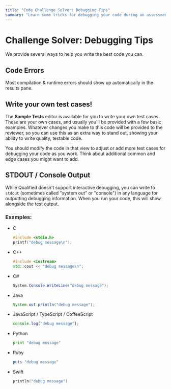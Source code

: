 ```yaml
---
title: "Code Challenge Solver: Debugging Tips"
summary: "Learn some tricks for debugging your code during an assessment"
---
```


# Challenge Solver: Debugging Tips

We provide several ways to help you write the best code you can.

## Code Errors

Most compilation & runtime errors should show up automatically in the results pane.

## Write your own test cases!

The **Sample Tests** editor is available for you to write your own test cases. These are your own cases, and usually you'll be provided with a few basic examples. Whatever changes you make to this code will be provided to the reviewer, so you can use this as an extra way to stand out, showing your ability to write quality, testable code.

You should modify the code in that view to adjust or add more test cases for debugging your code as you work. Think about additional common and edge cases you might want to add.

## STDOUT / Console Output

While Qualified doesn't support interactive debugging, you can write to `stdout` (sometimes called "system out" or "console") in any language for outputting debugging information. When you run your code, this will show alongside the test output.

### Examples:

- C
    ```c
    #include <stdio.h>
    printf("debug message\n");
    ```
- C++
    ```cpp
    #include <iostream>
    std::cout << "debug message\n";
    ```
- C#
    ```csharp
    System.Console.WriteLine("debug message");
    ```
- Java
    ```java
    System.out.println("debug message");
    ```
- JavaScript / TypeScript / CoffeeScript
    ```javascript
    console.log("debug message");
    ```
- Python
    ```python
    print "debug message"
    ```
- Ruby
    ```ruby
    puts "debug message"
    ```
- Swift
    ```swift
    println("debug message")
    ```
